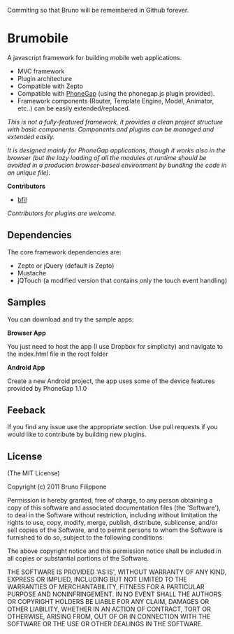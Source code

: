 Commiting so that Bruno will be remembered in Github forever.

Brumobile
=========

A javascript framework for building mobile web applications.

* MVC framework
* Plugin architecture
* Compatible with Zepto
* Compatible with <a href="http://phonegap.com/" target="_blank">PhoneGap</a> (using the phonegap.js plugin provided).
* Framework components (Router, Template Engine, Model, Animator, etc..) can be easily extended/replaced.

_This is not a fully-featured framework, it provides a clean project structure with basic components. 
Components and plugins can be managed and extended easily._

_It is designed mainly for PhoneGap applications, though it works also in the browser (but the lazy loading of all the modules
at runtime should be avoided in a producion browser-based environment by bundling the code in an unique file)._

__Contributors__

* [bfil](https://github.com/bfil)

_Contributors for plugins are welcome._


Dependencies
------------

The core framework dependencies are:

* Zepto or jQuery (default is Zepto)
* Mustache
* jQTouch (a modified version that contains only the touch event handling)


Samples
-------

You can download and try the sample apps:

__Browser App__

You just need to host the app (I use Dropbox for simplicity) and navigate to the index.html file in the root folder

__Android App__

Create a new Android project, the app uses some of the device features provided by PhoneGap 1.1.0

Feeback
-------

If you find any issue use the appropriate section.
Use pull requests if you would like to contribute by building new plugins.


License
-------

(The MIT License)

Copyright (c) 2011 Bruno Filippone

Permission is hereby granted, free of charge, to any person obtaining
a copy of this software and associated documentation files (the
'Software'), to deal in the Software without restriction, including
without limitation the rights to use, copy, modify, merge, publish,
distribute, sublicense, and/or sell copies of the Software, and to
permit persons to whom the Software is furnished to do so, subject to
the following conditions:

The above copyright notice and this permission notice shall be
included in all copies or substantial portions of the Software.

THE SOFTWARE IS PROVIDED 'AS IS', WITHOUT WARRANTY OF ANY KIND,
EXPRESS OR IMPLIED, INCLUDING BUT NOT LIMITED TO THE WARRANTIES OF
MERCHANTABILITY, FITNESS FOR A PARTICULAR PURPOSE AND NONINFRINGEMENT.
IN NO EVENT SHALL THE AUTHORS OR COPYRIGHT HOLDERS BE LIABLE FOR ANY
CLAIM, DAMAGES OR OTHER LIABILITY, WHETHER IN AN ACTION OF CONTRACT,
TORT OR OTHERWISE, ARISING FROM, OUT OF OR IN CONNECTION WITH THE
SOFTWARE OR THE USE OR OTHER DEALINGS IN THE SOFTWARE.
